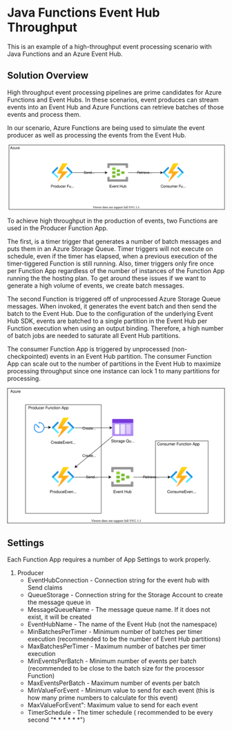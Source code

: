 # Java Functions Event Hub Throughput

This is an example of a high-throughput event processing scenario with Java Functions and an Azure Event Hub.

## Solution Overview

High throughput event processing pipelines are prime candidates for Azure Functions and Event Hubs. In these scenarios, event produces can stream events into an Event Hub and Azure Functions can retrieve batches of those events and process them.

In our scenario, Azure Functions are being used to simulate the event producer as well as processing the events from the Event Hub.

![Image](assets/simple.drawio.svg)

To achieve high throughput in the production of events, two Functions are used in the Producer Function App.

The first, is a timer trigger that generates a number of batch messages and puts them in an Azure Storage Queue. Timer triggers will not execute on schedule, even if the timer has elapsed, when a previous execution of the timer-tiggered Function is still running. Also, timer triggers only fire once per Function App regardless of the number of instances of the Function App running the the hosting plan. To get around these issues if we want to generate a high volume of events, we create batch messages.

The second Function is triggered off of unprocessed Azure Storage Queue messages. When invoked, it generates the event batch and then send the batch to the Event Hub. Due to the configuration of the underlying Event Hub SDK, events are batched to a single partition in the Event Hub per Function execution when using an output binding. Therefore, a high number of batch jobs are needed to saturate all Event Hub partitions.

The consumer Function App is triggered by unprocessed (non-checkpointed) events in an Event Hub partition. The consumer Function App can scale out to the number of partitions in the Event Hub to maximize processing throughput since one instance can lock 1 to many partitions for processing.

![Image](assets/data-flow.drawio.svg)

## Settings

Each Function App requires a number of App Settings to work properly.

1. Producer
    * EventHubConnection - Connection string for the event hub with Send claims
    * QueueStorage - Connection string for the Storage Account to create the message queue in
    * MessageQueueName - The message queue name. If it does not exist, it will be created
    * EventHubName - The name of the Event Hub (not the namespace)
    * MinBatchesPerTimer - Minimum number of batches per timer execution (recommended to be the number of Event Hub partitions)
    * MaxBatchesPerTimer - Maximum number of batches per timer execution
    * MinEventsPerBatch - Minimum number of events per batch (recommended to be close to the batch size for the processor Function)
    * MaxEventsPerBatch - Maximum number of events per batch
    * MinValueForEvent - Minimum value to send for each event (this is how many prime numbers to calculate for this event)
    * MaxValueForEvent": Maximum value to send for each event
    * TimerSchedule - The timer schedule ( recommended to be every second "* * * * * *")
